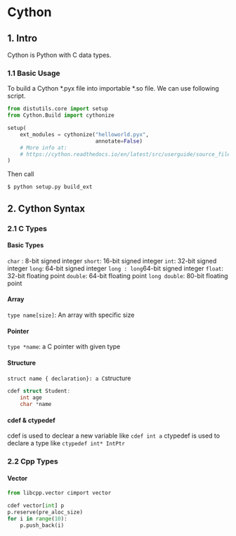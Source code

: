 # Cython

## 1. Intro
Cython is Python with C data types.

### 1.1 Basic Usage
To build a Cython *.pyx file into importable *.so file. We can use following script.

```python
from distutils.core import setup
from Cython.Build import cythonize

setup(
    ext_modules = cythonize("helloworld.pyx", 
					        annotate=False)
    # More info at:
    # https://cython.readthedocs.io/en/latest/src/userguide/source_files_and_compilation.html
)
```

Then call
```
$ python setup.py build_ext
```

## 2. Cython Syntax

### 2.1 C Types
#### Basic Types
`char` : 8-bit signed integer
`short`: 16-bit signed integer
`int`: 32-bit signed integer
`long`: 64-bit signed integer
`long : long`64-bit signed integer
`float`: 32-bit floating point
`double`: 64-bit floating point
`long double`: 80-bit floating point
#### Array
`type name[size]`:  An array with specific size
#### Pointer
`type *name`: a C pointer with given type
#### Structure
`struct name { declaration}: a C`structure
```c
cdef struct Student:
	int age
	char *name
```

#### cdef & ctypedef
cdef is used to declear a new variable like `cdef int a`
ctypedef is used to declare a type like `ctypedef int* IntPtr`

### 2.2 Cpp Types
#### Vector
```python
from libcpp.vector cimport vector

cdef vector[int] p
p.reserve(pre_aloc_size)
for i in range(10):
	p.push_back(i)
```
<!--stackedit_data:
eyJoaXN0b3J5IjpbMTE2MTc5OTIzNiwxNzgzMjE4MzgzLDY0ND
M2NDAzMSwtMTQyNDgxMzIwMCwzNTYzNTk2MzQsLTE3MDc0OTA5
NDcsMTkyMTcxMDAzOV19
-->
